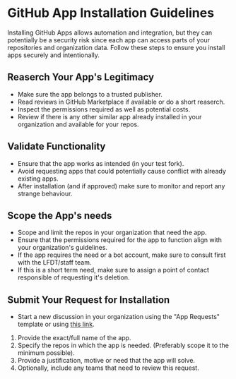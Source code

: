 # GitHub App Installation Guidelines

Installing GitHub Apps allows automation and integration, but they can potentially be a security risk since each app can access parts of your repositories and organization data.
Follow these steps to ensure you install apps securely and intentionally.

## Reaserch Your App's Legitimacy

- Make sure the app belongs to a trusted publisher.
- Read reviews in GitHub Marketplace if available or do a short reaserch.
- Inspect the permissions required as well as potential costs.
- Review if there is any other similar app already installed in your organization and available for your repos.

## Validate Functionality

- Ensure that the app works as intended (in your test fork).
- Avoid requesting apps that could potentially cause conflict with already existing apps.
- After installation (and if approved) make sure to monitor and report any strange behaviour.

## Scope the App's needs

- Scope and limit the repos in your organization that need the app.
- Ensure that the permissions required for the app to function align with your organization's guidelines.
- If the app requires the need or a bot account, make sure to consult first with the LFDT/staff team.
- If this is a short term need, make sure to assign a point of contact responsible of requesting it's deletion.

## Submit Your Request for Installation

- Start a new discussion in your organization using the "App Requests" template or using [this link](https://github.com/orgs/hiero-ledger/discussions/new?category=app-requests).
1. Provide the exact/full name of the app.
2. Specify the repos in which the app is needed. (Preferably scope it to the minimum possible).
3. Provide a justification, motive or need that the app will solve.
4. Optionally, include any teams that need to review this request. 
